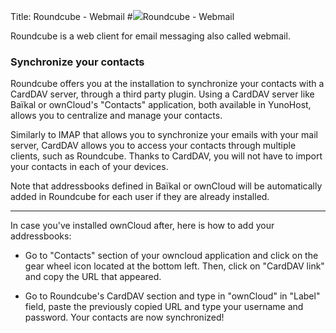 Title: Roundcube - Webmail
#<img src="/images/roundcube.png">Roundcube - Webmail

Roundcube is a web client for email messaging also called webmail.

### Synchronize your contacts

Roundcube offers you at the installation to synchronize your contacts with a CardDAV server, through a third party plugin. Using a CardDAV server like Baïkal or ownCloud's "Contacts" application, both available in YunoHost, allows you to centralize and manage your contacts.

Similarly to IMAP that allows you to synchronize your emails with your mail server, CardDAV allows you to access your contacts through multiple clients, such as Roundcube. Thanks to CardDAV, you will not have to import your contacts in each of your devices.

Note that addressbooks defined in Baïkal or ownCloud will be automatically added in Roundcube for each user if they are already installed.

----

In case you've installed ownCloud after, here is how to add your addressbooks:

* Go to "Contacts" section of your owncloud application and click on the gear wheel icon located at the bottom left. Then, click on "CardDAV link" and copy the URL that appeared.

* Go to Roundcube's CardDAV section and type in "ownCloud" in "Label" field, paste the previously copied URL and type your username and password. Your contacts are now synchronized!

